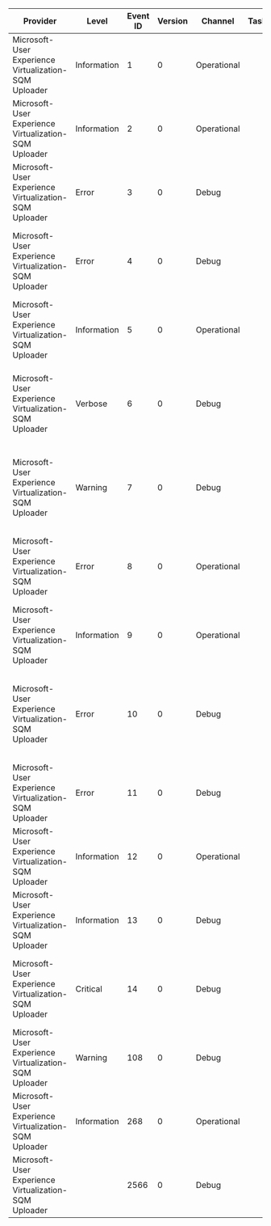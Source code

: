 Provider                                               |  Level        |  Event ID  |  Version  |  Channel      |  Task  |  Opcode  |  Keyword  |  Message
-------------------------------------------------------|---------------|------------|-----------|---------------|--------|----------|-----------|----------------------------------------------------------------------------------------------
Microsoft-User Experience Virtualization-SQM Uploader  |  Information  |  1         |  0        |  Operational  |        |  Start   |           |
Microsoft-User Experience Virtualization-SQM Uploader  |  Information  |  2         |  0        |  Operational  |        |          |           |
Microsoft-User Experience Virtualization-SQM Uploader  |  Error        |  3         |  0        |  Debug        |        |          |           |  An error occurred while initializing COM.Error: {hresult}
Microsoft-User Experience Virtualization-SQM Uploader  |  Error        |  4         |  0        |  Debug        |        |          |           |  An error occurred while uploading the SQM data files.Error: {WString1}
Microsoft-User Experience Virtualization-SQM Uploader  |  Information  |  5         |  0        |  Operational  |        |          |           |
Microsoft-User Experience Virtualization-SQM Uploader  |  Verbose      |  6         |  0        |  Debug        |        |          |           |  SQM data file {filename} was successfully uploaded (HTTP response {http}).
Microsoft-User Experience Virtualization-SQM Uploader  |  Warning      |  7         |  0        |  Debug        |        |          |           |  There was an error ({hr}) uploading SQM data file {filename} (HTTP response {http})
Microsoft-User Experience Virtualization-SQM Uploader  |  Error        |  8         |  0        |  Operational  |        |          |           |  There was an error uploading the SQM data files.SQMAPI error code: {error}
Microsoft-User Experience Virtualization-SQM Uploader  |  Information  |  9         |  0        |  Operational  |        |          |           |
Microsoft-User Experience Virtualization-SQM Uploader  |  Error        |  10        |  0        |  Debug        |        |          |           |  An error of type std::exception occurred while uploading the SQM data files.Error: {String1}
Microsoft-User Experience Virtualization-SQM Uploader  |  Error        |  11        |  0        |  Debug        |        |          |           |
Microsoft-User Experience Virtualization-SQM Uploader  |  Information  |  12        |  0        |  Operational  |        |          |           |  {uint32} SQM data file(s) will be uploaded.
Microsoft-User Experience Virtualization-SQM Uploader  |  Information  |  13        |  0        |  Debug        |        |          |           |  SQM data files matching the following pattern will be uploaded: "{WString1}"
Microsoft-User Experience Virtualization-SQM Uploader  |  Critical     |  14        |  0        |  Debug        |        |          |           |  The SQM library could not be initialized due to the following error: {error}
Microsoft-User Experience Virtualization-SQM Uploader  |  Warning      |  108       |  0        |  Debug        |        |          |           |
Microsoft-User Experience Virtualization-SQM Uploader  |  Information  |  268       |  0        |  Operational  |        |          |           |
Microsoft-User Experience Virtualization-SQM Uploader  |               |  2566      |  0        |  Debug        |        |          |           |